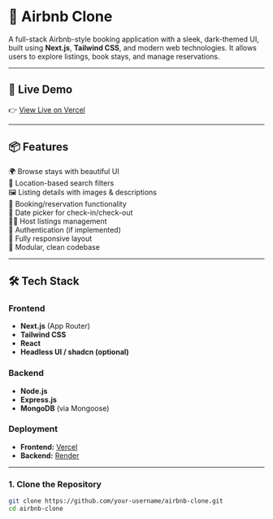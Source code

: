 # 🏡 Airbnb Clone

A full-stack Airbnb-style booking application with a sleek, dark-themed UI, built using **Next.js**, **Tailwind CSS**, and modern web technologies. It allows users to explore listings, book stays, and manage reservations.

---

## 🚀 Live Demo

👉 [View Live on Vercel](https://airbnb-five-topaz.vercel.app/)

---

## 📦 Features

🌍 Browse stays with beautiful UI  
📍 Location-based search filters  
🖼️ Listing details with images & descriptions  
🧾 Booking/reservation functionality  
📅 Date picker for check-in/check-out  
🧑‍💼 Host listings management  
🔐 Authentication (if implemented)  
📱 Fully responsive layout  
🧠 Modular, clean codebase

---

## 🛠️ Tech Stack

### Frontend  
- **Next.js** (App Router)  
- **Tailwind CSS**  
- **React**  
- **Headless UI / shadcn (optional)**

### Backend  
- **Node.js**  
- **Express.js**  
- **MongoDB** (via Mongoose)

### Deployment  
- **Frontend:** [Vercel](https://vercel.com/)  
- **Backend:** [Render](https://render.com/)

---

### 1. Clone the Repository

```bash
git clone https://github.com/your-username/airbnb-clone.git
cd airbnb-clone

